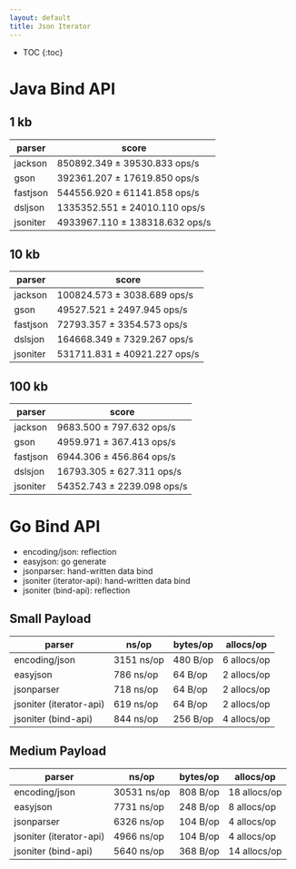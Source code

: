 ```yaml
---
layout: default
title: Json Iterator
---
```


* TOC
{:toc}

# Java Bind API

## 1 kb

| parser | score |
| ---    | ---   |
| jackson  | 850892.349 ± 39530.833  ops/s |
| gson     | 392361.207 ± 17619.850  ops/s |
| fastjson | 544556.920 ± 61141.858  ops/s |
| dsljson  | 1335352.551 ± 24010.110  ops/s |
| jsoniter | 4933967.110 ± 138318.632  ops/s |

## 10 kb


| parser | score |
| ---    | ---   |
| jackson  | 100824.573 ± 3038.689  ops/s |
| gson     | 49527.521 ± 2497.945  ops/s |
| fastjson | 72793.357 ± 3354.573  ops/s |
| dslsjon  | 164668.349 ±  7329.267  ops/s |
| jsoniter | 531711.831 ± 40921.227  ops/s |

## 100 kb

| parser | score |
| ---    | ---   |
| jackson  | 9683.500 ±  797.632  ops/s |
| gson     | 4959.971 ±  367.413  ops/s |
| fastjson | 6944.306 ±  456.864  ops/s |
| dslsjon  | 16793.305 ±  627.311  ops/s |
| jsoniter | 54352.743 ± 2239.098  ops/s |

# Go Bind API

* encoding/json: reflection
* easyjson: go generate
* jsonparser: hand-written data bind
* jsoniter (iterator-api): hand-written data bind
* jsoniter (bind-api): reflection

## Small Payload

| parser                  | ns/op      | bytes/op | allocs/op   |
| ---                     | ---        | ---      | ---         |
| encoding/json           | 3151 ns/op | 480 B/op |	6 allocs/op |
| easyjson                | 786 ns/op	 | 64 B/op	| 2 allocs/op |
| jsonparser              | 718 ns/op	 | 64 B/op  | 2 allocs/op |
| jsoniter (iterator-api) | 619 ns/op  | 64 B/op  | 2 allocs/op |
| jsoniter (bind-api)     | 844 ns/op  | 256 B/op | 4 allocs/op |

## Medium Payload

| parser                  | ns/op       | bytes/op | allocs/op    |
| ---                     | ---         | ---      | ---          |
| encoding/json           | 30531 ns/op	| 808 B/op | 18 allocs/op |
| easyjson                | 7731 ns/op  | 248 B/op | 8 allocs/op  |
| jsonparser              | 6326 ns/op  | 104 B/op | 4 allocs/op  |
| jsoniter (iterator-api) | 4966 ns/op	| 104 B/op | 4 allocs/op  |
| jsoniter (bind-api)     | 5640 ns/op  | 368 B/op | 14 allocs/op |

